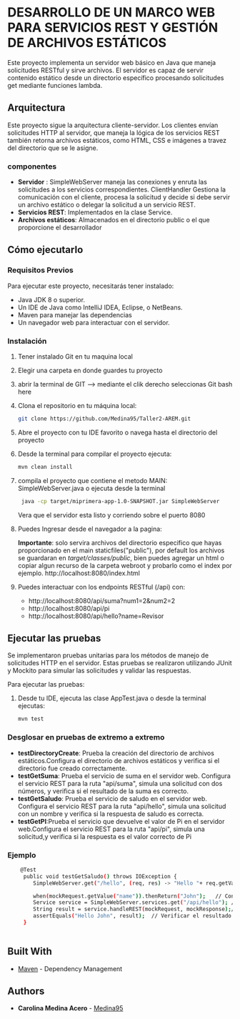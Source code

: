 # DESARROLLO DE UN MARCO WEB PARA SERVICIOS REST Y GESTIÓN DE ARCHIVOS ESTÁTICOS

Este proyecto implementa un servidor web básico en Java que maneja solicitudes RESTful y sirve archivos. El servidor es capaz de servir contenido estático desde un directorio específico procesando solicitudes get mediante funciones lambda.


 ## Arquitectura
 Este proyecto sigue la arquitectura cliente-servidor. Los clientes envían solicitudes HTTP al servidor, que maneja la lógica de los servicios REST  también retorna archivos estáticos, como HTML, CSS e imágenes a travez del directorio que se le asigne.

 ### componentes  
   - **Servidor** : SimpleWebServer maneja las conexiones y enruta las solicitudes a los servicios correspondientes. ClientHandler Gestiona la comunicación con el cliente, procesa la solicitud y decide si debe servir un archivo estático o delegar la solicitud a un servicio REST.
   - **Servicios REST**: Implementados en la clase Service.
   - **Archivos estáticos**: Almacenados en el directorio public o el que proporcione el desarrollador


## Cómo ejecutarlo

### Requisitos Previos
Para ejecutar este proyecto, necesitarás tener instalado:

- Java JDK 8 o superior.
- Un IDE de Java como IntelliJ IDEA, Eclipse, o NetBeans.
- Maven para manejar las dependencias 
- Un navegador web para interactuar con el servidor.

### Instalación 

1. Tener instalado Git en tu maquina local 
2. Elegir una carpeta en donde guardes tu proyecto
3. abrir la terminal de GIT --> mediante el clik derecho seleccionas Git bash here
4. Clona el repositorio en tu máquina local:
   ```bash
   git clone https://github.com/Medina95/Taller2-AREM.git
   ```
5. Abre el proyecto con tu IDE favorito o navega hasta el directorio del proyecto 
6. Desde la terminal  para compilar el proyecto ejecuta:

   ```bash
   mvn clean install
   ```
7. compila el proyecto  que contiene el metodo MAIN: SimpleWebServer.java o ejecuta desde la terminal

   ```bash
    java -cp target/miprimera-app-1.0-SNAPSHOT.jar SimpleWebServer
   ```
   Vera que el servidor esta listo y corriendo sobre el puerto 8080
8. Puedes Ingresar desde el navegador a  la pagina:

    **Importante**: solo servira archivos del directorio especifico que hayas proporcionado en el main staticfiles("public"), por default  los archivos se guardaran en *target/classes/public*, bien puedes agregar un html o copiar algun recurso de la carpeta webroot y probarlo como el index por ejemplo.
        http://localhost:8080/index.html
    
9. Puedes interactuar con los endpoints RESTful (/api) con:
   - http://localhost:8080/api/suma?num1=2&num2=2
   - http://localhost:8080/api/pi
   - http://localhost:8080/api/hello?name=Revisor

  

## Ejecutar las pruebas

Se implementaron pruebas unitarias para los métodos de manejo de solicitudes HTTP  en el servidor. Estas pruebas se realizaron utilizando JUnit y Mockito para simular las solicitudes y validar las respuestas.

Para ejecutar las pruebas:  
1. Desde tu IDE, ejecuta las clase AppTest.java o desde la terminal ejecutas:
   ```bash
   mvn test
   ```
### Desglosar en pruebas de extremo a extremo

- **testDirectoryCreate**: Prueba la creación del directorio de archivos estáticos.Configura el directorio de archivos estáticos y verifica si el directorio fue creado correctamente.
- **testGetSuma**: Prueba el servicio de suma en el servidor web. Configura el servicio REST para la ruta "api/suma", simula una    solicitud con dos números, y verifica si el resultado de la suma es correcto.
- **testGetSaludo**: Prueba el servicio de saludo en el servidor web. Configura el servicio REST para la ruta "api/hello", simula una solicitud con un nombre y verifica si la respuesta de saludo es correcta.
- **testGetPI**:Prueba el servicio que devuelve el valor de Pi en el servidor web.Configura el servicio REST para la ruta "api/pi", simula una solicitud,y verifica si la respuesta es el valor correcto de Pi

### Ejemplo 
 ```bash
     @Test
      public void testGetSaludo() throws IOException {
         SimpleWebServer.get("/hello", (req, res) -> "Hello "+ req.getValue("name"));

         when(mockRequest.getValue("name")).thenReturn("John");   // Configurar los valores esperados en la solicitud
         Service service = SimpleWebServer.services.get("/api/hello"); // Obtener el servicio para la ruta /api/hello
         String result = service.handleREST(mockRequest, mockResponse);// Ejecutar el servicio
         assertEquals("Hello John", result);  // Verificar el resultado
      }
      
   ```


## Built With
* [Maven](https://maven.apache.org/) - Dependency Management



## Authors

* **Carolina Medina Acero** -  [Medina95](https://github.com/Medina95)
